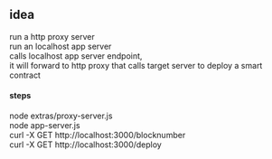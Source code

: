 ## idea
run a http proxy server  
run an localhost app server  
calls localhost app server endpoint,   
it will forward to http proxy that calls target server to deploy a smart contract

#### steps
node extras/proxy-server.js  
node app-server.js  
curl -X GET http://localhost:3000/blocknumber    
curl -X GET http://localhost:3000/deploy  

